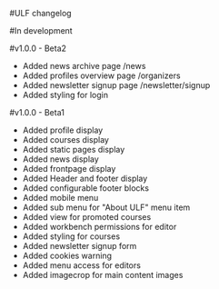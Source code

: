 #ULF changelog

#In development


#v1.0.0 - Beta2

* Added news archive page /news
* Added profiles overview page /organizers
* Added newsletter signup page /newsletter/signup
* Added styling for login



#v1.0.0 - Beta1

* Added profile display
* Added courses display
* Added static pages display
* Added news display
* Added frontpage display
* Added Header and footer display
* Added configurable footer blocks
* Added mobile menu
* Added sub menu for "About ULF" menu item
* Added view for promoted courses
* Added workbench permissions for editor
* Added styling for courses
* Added newsletter signup form
* Added cookies warning
* Added menu access for editors
* Added imagecrop for main content images